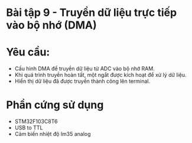 # Bài tập 9 - Truyền dữ liệu trực tiếp vào bộ nhớ (DMA)

# Yêu cầu:
- Cấu hình DMA để truyền dữ liệu từ ADC vào bộ nhớ RAM. 
- Khi quá trình truyền hoàn tất, một ngắt được kích hoạt để xử lý dữ liệu.
- Hiển thị dữ liệu đã được truyền thành công lên terminal.
# Phần cứng sử dụng
- STM32F103C8T6
- USB to TTL
- Cảm biến nhiệt độ  lm35 analog
